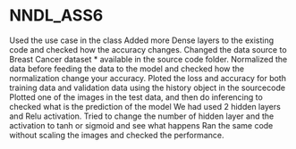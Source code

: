 # NNDL_ASS6

Used the use case in the class
Added more Dense layers to the existing code and checked how the accuracy changes.
Changed the data source to Breast Cancer dataset * available in the source code folder.
Normalized the data before feeding the data to the model and checked how the normalization change your accuracy.
Ploted the loss and accuracy for both training data and validation data using the history object in the sourcecode
Plotted one of the images in the test data, and then do inferencing to checked what is the prediction of the model
We had used 2 hidden layers and Relu activation. Tried to change the number of hidden layer and the
activation to tanh or sigmoid and see what happens
Ran the same code without scaling the images and checked the performance.
